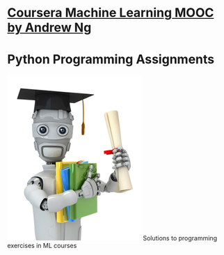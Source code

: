 # [Coursera Machine Learning MOOC by Andrew Ng](https://www.coursera.org/learn/machine-learning) 
# Python Programming Assignments

![](machinelearning.jpg)
Solutions to programming exercises in ML courses
